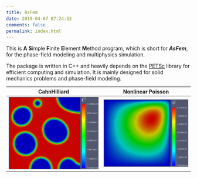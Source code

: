 ```yaml
---
title: AsFem
date: 2019-04-07 07:24:52
comments: false
permalink: index.html
---
```

This is **A** **S**imple **F**inite **E**lement **M**ethod program, which is short for ***AsFem***, for the phase-field modeling and multiphysics simulation.

The package is written in C++ and heavily depends on the [PETSc](https://www.mcs.anl.gov/petsc/) library for efficient computing and simulation. It is mainly designed for solid mechanics problems and phase-field modeling.

CahnHilliard               |  Nonlinear Poisson
:-------------------------:|:-------------------------:
![](./home/case1.png)      |  ![](./home/case2.png)
